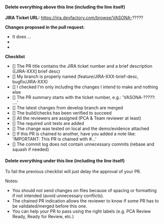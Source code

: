 #### Delete everything above this line (including the line itself)  ####
**JIRA Ticket URL:**
https://jira.devfactory.com/browse/VASONA-?????

**Changes proposed in the pull request:**
- It does ...
-
-

**Checklist**
- [] The PR title contains the JIRA ticket number and a brief description ([JIRA-XXX] brief desc)
- [] My branch is properly named (feature/JIRA-XXX-brief-desc, bugfix/JIRA-XXX)
- [] I checked I'm only including the changes I intend to make and nothing else
- [] The PR summary starts with the ticket number, e.g.: 'VASONA-?????: ....'
- [] The latest changes from develop branch are merged
- [] The build/checks has been verified to succeed
- [] All the reviewers are assigned (PCA & Team reviewer at least)
- [] The required unit tests are added
- [] The change was tested on local and the demo/evidence attached
- [] If this PR is chained to another, have you added a note like: 'IMPORTANT: This PR is chained with #...'
- [] The commit log does not contain unnecessary commits (rebase and squash if needed)

#### Delete everything under this line (including the line itself)  ####
To fail the previous checklist will just delay the approval of your PR.

Notes:
- You should not send changes on files because of spacing or formatting if not intended (avoid unnecessary conflicts).
- The chained PR indication allows the reviewer to know if some PR has to be validated/merged before this one.
- You can help your PR to pass using the right labels (e.g. PCA Review Ready, Ready for Review, etc.)
